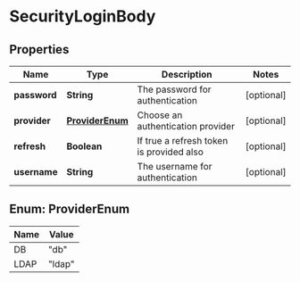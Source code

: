 # SecurityLoginBody

## Properties
Name | Type | Description | Notes
------------ | ------------- | ------------- | -------------
**password** | **String** | The password for authentication |  [optional]
**provider** | [**ProviderEnum**](#ProviderEnum) | Choose an authentication provider |  [optional]
**refresh** | **Boolean** | If true a refresh token is provided also |  [optional]
**username** | **String** | The username for authentication |  [optional]

<a name="ProviderEnum"></a>
## Enum: ProviderEnum
Name | Value
---- | -----
DB | &quot;db&quot;
LDAP | &quot;ldap&quot;
